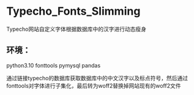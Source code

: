 # Typecho_Fonts_Slimming
Typecho网站自定义字体根据数据库中的汉字进行动态瘦身

## 环境：
python3.10
fonttools
pymysql
pandas

通过链接typecho的数据库获取数据库中的中文汉字以及标点符号，然后通过fonttools对字体进行子集化，最后转为woff2替换掉网站现有的woff2文件
